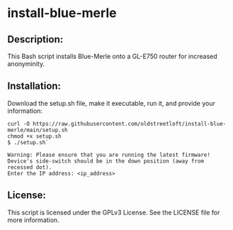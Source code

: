 # install-blue-merle
## Description:
This Bash script installs Blue-Merle onto a GL-E750 router for increased anonyminity.

## Installation:
Download the setup.sh file, make it executable, run it, and provide your information:

```
curl -O https://raw.githubusercontent.com/oldstreetloft/install-blue-merle/main/setup.sh
chmod +x setup.sh
$ ./setup.sh`
```
```
Warning: Please ensure that you are running the latest firmware!
Device's side-switch should be in the down position (away from recessed dot).
Enter the IP address: <ip_address>
```

## License:
This script is licensed under the GPLv3 License. See the LICENSE file for more information.